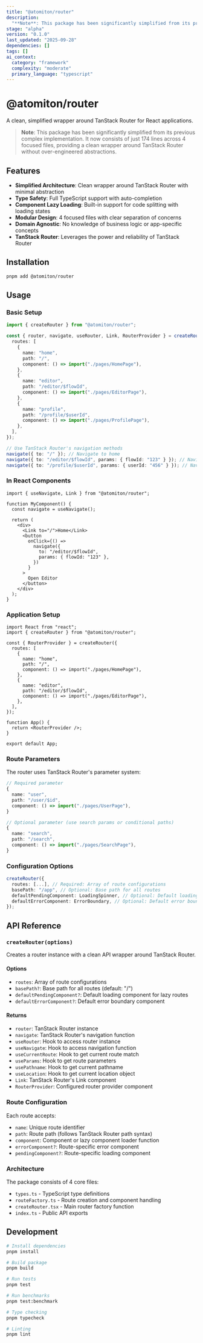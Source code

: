 ```yaml
---
title: "@atomiton/router"
description:
  "**Note**: This package has been significantly simplified from its previous"
stage: "alpha"
version: "0.1.0"
last_updated: "2025-09-28"
dependencies: []
tags: []
ai_context:
  category: "framework"
  complexity: "moderate"
  primary_language: "typescript"
---
```


# @atomiton/router

A clean, simplified wrapper around TanStack Router for React applications.

> **Note**: This package has been significantly simplified from its previous
> complex implementation. It now consists of just 174 lines across 4 focused
> files, providing a clean wrapper around TanStack Router without
> over-engineered abstractions.

## Features

- **Simplified Architecture**: Clean wrapper around TanStack Router with minimal
  abstraction
- **Type Safety**: Full TypeScript support with auto-completion
- **Component Lazy Loading**: Built-in support for code splitting with loading
  states
- **Modular Design**: 4 focused files with clear separation of concerns
- **Domain Agnostic**: No knowledge of business logic or app-specific concepts
- **TanStack Router**: Leverages the power and reliability of TanStack Router

## Installation

```bash
pnpm add @atomiton/router
```

## Usage

### Basic Setup

```typescript
import { createRouter } from "@atomiton/router";

const { router, navigate, useRouter, Link, RouterProvider } = createRouter({
  routes: [
    {
      name: "home",
      path: "/",
      component: () => import("./pages/HomePage"),
    },
    {
      name: "editor",
      path: "/editor/$flowId",
      component: () => import("./pages/EditorPage"),
    },
    {
      name: "profile",
      path: "/profile/$userId",
      component: () => import("./pages/ProfilePage"),
    },
  ],
});

// Use TanStack Router's navigation methods
navigate({ to: "/" }); // Navigate to home
navigate({ to: "/editor/$flowId", params: { flowId: "123" } }); // Navigate to editor
navigate({ to: "/profile/$userId", params: { userId: "456" } }); // Navigate to profile
```

### In React Components

```tsx
import { useNavigate, Link } from "@atomiton/router";

function MyComponent() {
  const navigate = useNavigate();

  return (
    <div>
      <Link to="/">Home</Link>
      <button
        onClick={() =>
          navigate({
            to: "/editor/$flowId",
            params: { flowId: "123" },
          })
        }
      >
        Open Editor
      </button>
    </div>
  );
}
```

### Application Setup

```tsx
import React from "react";
import { createRouter } from "@atomiton/router";

const { RouterProvider } = createRouter({
  routes: [
    {
      name: "home",
      path: "/",
      component: () => import("./pages/HomePage"),
    },
    {
      name: "editor",
      path: "/editor/$flowId",
      component: () => import("./pages/EditorPage"),
    },
  ],
});

function App() {
  return <RouterProvider />;
}

export default App;
```

### Route Parameters

The router uses TanStack Router's parameter system:

```typescript
// Required parameter
{
  name: "user",
  path: "/user/$id",
  component: () => import("./pages/UserPage"),
}

// Optional parameter (use search params or conditional paths)
{
  name: "search",
  path: "/search",
  component: () => import("./pages/SearchPage"),
}
```

### Configuration Options

```typescript
createRouter({
  routes: [...], // Required: Array of route configurations
  basePath: "/app", // Optional: Base path for all routes
  defaultPendingComponent: LoadingSpinner, // Optional: Default loading component for lazy routes
  defaultErrorComponent: ErrorBoundary, // Optional: Default error boundary component
});
```

## API Reference

### `createRouter(options)`

Creates a router instance with a clean API wrapper around TanStack Router.

#### Options

- `routes`: Array of route configurations
- `basePath?`: Base path for all routes (default: "/")
- `defaultPendingComponent?`: Default loading component for lazy routes
- `defaultErrorComponent?`: Default error boundary component

#### Returns

- `router`: TanStack Router instance
- `navigate`: TanStack Router's navigation function
- `useRouter`: Hook to access router instance
- `useNavigate`: Hook to access navigation function
- `useCurrentRoute`: Hook to get current route match
- `useParams`: Hook to get route parameters
- `usePathname`: Hook to get current pathname
- `useLocation`: Hook to get current location object
- `Link`: TanStack Router's Link component
- `RouterProvider`: Configured router provider component

### Route Configuration

Each route accepts:

- `name`: Unique route identifier
- `path`: Route path (follows TanStack Router path syntax)
- `component`: Component or lazy component loader function
- `errorComponent?`: Route-specific error component
- `pendingComponent?`: Route-specific loading component

### Architecture

The package consists of 4 core files:

- `types.ts` - TypeScript type definitions
- `routeFactory.ts` - Route creation and component handling
- `createRouter.tsx` - Main router factory function
- `index.ts` - Public API exports

## Development

```bash
# Install dependencies
pnpm install

# Build package
pnpm build

# Run tests
pnpm test

# Run benchmarks
pnpm test:benchmark

# Type checking
pnpm typecheck

# Linting
pnpm lint
```
